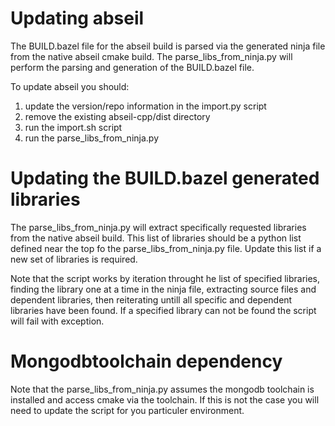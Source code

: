 # Updating abseil

The BUILD.bazel file for the abseil build is parsed via the generated ninja 
file from the native abseil cmake build. The parse_libs_from_ninja.py will 
perform the parsing and generation of the BUILD.bazel file. 

To update abseil you should:

1. update the version/repo information in the import.py script
2. remove the existing abseil-cpp/dist directory
3. run the import.sh script
4. run the parse_libs_from_ninja.py

# Updating the BUILD.bazel generated libraries

The parse_libs_from_ninja.py will extract specifically requested libraries 
from the native abseil build. This list of libraries should be a python list 
defined near the top fo the parse_libs_from_ninja.py file. 
Update this list if a new set of libraries is required. 

Note that the script works by iteration throught he list of specified libraries, 
finding the library one at a time in the ninja file, extracting source files and 
dependent libraries, then reiterating untill all specific and dependent libraries 
have been found. If a specified library can not be found the script will fail 
with exception.

# Mongodbtoolchain dependency 

Note that the parse_libs_from_ninja.py assumes the mongodb toolchain is installed 
and access cmake via the toolchain. If this is not the case you will need to 
update the script for you particuler environment.

